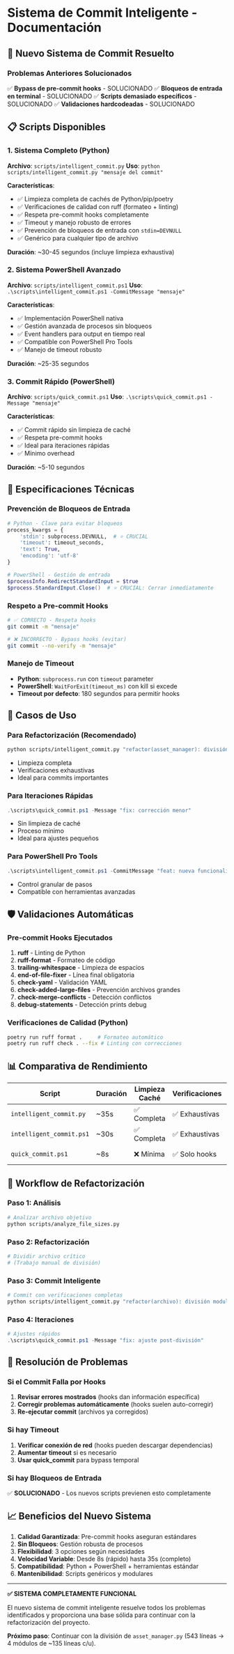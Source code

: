 # Sistema de Commit Inteligente - Documentación

## 🚀 Nuevo Sistema de Commit Resuelto

### Problemas Anteriores Solucionados
✅ **Bypass de pre-commit hooks** - SOLUCIONADO
✅ **Bloqueos de entrada en terminal** - SOLUCIONADO
✅ **Scripts demasiado específicos** - SOLUCIONADO
✅ **Validaciones hardcodeadas** - SOLUCIONADO

## 📋 Scripts Disponibles

### 1. Sistema Completo (Python)
**Archivo**: `scripts/intelligent_commit.py`
**Uso**: `python scripts/intelligent_commit.py "mensaje del commit"`

**Características**:
- ✅ Limpieza completa de cachés de Python/pip/poetry
- ✅ Verificaciones de calidad con ruff (formateo + linting)
- ✅ Respeta pre-commit hooks completamente
- ✅ Timeout y manejo robusto de errores
- ✅ Prevención de bloqueos de entrada con `stdin=DEVNULL`
- ✅ Genérico para cualquier tipo de archivo

**Duración**: ~30-45 segundos (incluye limpieza exhaustiva)

### 2. Sistema PowerShell Avanzado
**Archivo**: `scripts/intelligent_commit.ps1`
**Uso**: `.\scripts\intelligent_commit.ps1 -CommitMessage "mensaje"`

**Características**:
- ✅ Implementación PowerShell nativa
- ✅ Gestión avanzada de procesos sin bloqueos
- ✅ Event handlers para output en tiempo real
- ✅ Compatible con PowerShell Pro Tools
- ✅ Manejo de timeout robusto

**Duración**: ~25-35 segundos

### 3. Commit Rápido (PowerShell)
**Archivo**: `scripts/quick_commit.ps1`
**Uso**: `.\scripts\quick_commit.ps1 -Message "mensaje"`

**Características**:
- ✅ Commit rápido sin limpieza de caché
- ✅ Respeta pre-commit hooks
- ✅ Ideal para iteraciones rápidas
- ✅ Mínimo overhead

**Duración**: ~5-10 segundos

## 🔧 Especificaciones Técnicas

### Prevención de Bloqueos de Entrada
```python
# Python - Clave para evitar bloqueos
process_kwargs = {
    'stdin': subprocess.DEVNULL,  # ⭐ CRUCIAL
    'timeout': timeout_seconds,
    'text': True,
    'encoding': 'utf-8'
}
```

```powershell
# PowerShell - Gestión de entrada
$processInfo.RedirectStandardInput = $true
$process.StandardInput.Close()  # ⭐ CRUCIAL: Cerrar inmediatamente
```

### Respeto a Pre-commit Hooks
```bash
# ✅ CORRECTO - Respeta hooks
git commit -m "mensaje"

# ❌ INCORRECTO - Bypass hooks (evitar)
git commit --no-verify -m "mensaje"
```

### Manejo de Timeout
- **Python**: `subprocess.run` con `timeout` parameter
- **PowerShell**: `WaitForExit(timeout_ms)` con kill si excede
- **Timeout por defecto**: 180 segundos para permitir hooks

## 🎯 Casos de Uso

### Para Refactorización (Recomendado)
```bash
python scripts/intelligent_commit.py "refactor(asset_manager): división modular"
```
- Limpieza completa
- Verificaciones exhaustivas
- Ideal para commits importantes

### Para Iteraciones Rápidas
```powershell
.\scripts\quick_commit.ps1 -Message "fix: corrección menor"
```
- Sin limpieza de caché
- Proceso mínimo
- Ideal para ajustes pequeños

### Para PowerShell Pro Tools
```powershell
.\scripts\intelligent_commit.ps1 -CommitMessage "feat: nueva funcionalidad" -SkipQualityChecks
```
- Control granular de pasos
- Compatible con herramientas avanzadas

## 🛡️ Validaciones Automáticas

### Pre-commit Hooks Ejecutados
1. **ruff** - Linting de Python
2. **ruff-format** - Formateo de código
3. **trailing-whitespace** - Limpieza de espacios
4. **end-of-file-fixer** - Línea final obligatoria
5. **check-yaml** - Validación YAML
6. **check-added-large-files** - Prevención archivos grandes
7. **check-merge-conflicts** - Detección conflictos
8. **debug-statements** - Detección prints debug

### Verificaciones de Calidad (Python)
```bash
poetry run ruff format .     # Formateo automático
poetry run ruff check . --fix # Linting con correcciones
```

## 📊 Comparativa de Rendimiento

| Script | Duración | Limpieza Caché | Verificaciones | Uso Recomendado |
|--------|----------|----------------|----------------|------------------|
| `intelligent_commit.py` | ~35s | ✅ Completa | ✅ Exhaustivas | Commits importantes |
| `intelligent_commit.ps1` | ~30s | ✅ Completa | ✅ Exhaustivas | PowerShell Pro Tools |
| `quick_commit.ps1` | ~8s | ❌ Mínima | ✅ Solo hooks | Iteraciones rápidas |

## 🔄 Workflow de Refactorización

### Paso 1: Análisis
```bash
# Analizar archivo objetivo
python scripts/analyze_file_sizes.py
```

### Paso 2: Refactorización
```bash
# Dividir archivo crítico
# (Trabajo manual de división)
```

### Paso 3: Commit Inteligente
```bash
# Commit con verificaciones completas
python scripts/intelligent_commit.py "refactor(archivo): división modular aplicando límite 150 líneas"
```

### Paso 4: Iteraciones
```powershell
# Ajustes rápidos
.\scripts\quick_commit.ps1 -Message "fix: ajuste post-división"
```

## 🚨 Resolución de Problemas

### Si el Commit Falla por Hooks
1. **Revisar errores mostrados** (hooks dan información específica)
2. **Corregir problemas automáticamente** (hooks suelen auto-corregir)
3. **Re-ejecutar commit** (archivos ya corregidos)

### Si hay Timeout
1. **Verificar conexión de red** (hooks pueden descargar dependencias)
2. **Aumentar timeout** si es necesario
3. **Usar quick_commit** para bypass temporal

### Si hay Bloqueos de Entrada
✅ **SOLUCIONADO** - Los nuevos scripts previenen esto completamente

## 📈 Beneficios del Nuevo Sistema

1. **Calidad Garantizada**: Pre-commit hooks aseguran estándares
2. **Sin Bloqueos**: Gestión robusta de procesos
3. **Flexibilidad**: 3 opciones según necesidades
4. **Velocidad Variable**: Desde 8s (rápido) hasta 35s (completo)
5. **Compatibilidad**: Python + PowerShell + herramientas estándar
6. **Mantenibilidad**: Scripts genéricos y modulares

---

**✅ SISTEMA COMPLETAMENTE FUNCIONAL**

El nuevo sistema de commit inteligente resuelve todos los problemas identificados y proporciona una base sólida para continuar con la refactorización del proyecto.

**Próximo paso**: Continuar con la división de `asset_manager.py` (543 líneas → 4 módulos de ~135 líneas c/u).
